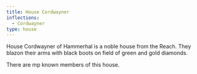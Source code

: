 ```yaml
---
title: House Cordwayner
inflections:
  - Cordwayner
type: house
---
```


House Cordwayner of Hammerhal is a noble house from the Reach. They blazon their arms with black boots on field of green and gold diamonds.

There are mp known members of this house.


